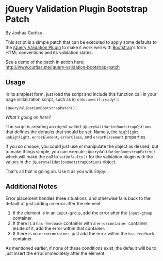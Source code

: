 # jQuery Validation Plugin Bootstrap Patch # 

By Joshua Curtiss

This script is a simple patch that can be executed to apply some defaults to
the [jQuery Validation Plugin](https://jqueryvalidation.org) to make it work
well with [Bootstrap](http://getbootstrap.com)'s form HTML conventions and its
validation states. 

See a demo of the patch in action here:  
<http://www.curtiss.me/jquery-validation-bootstrap-patch>

## Usage ##

In its simplest form, just load the script and include this function call in 
your page initialization script, such as in `$(document).ready()`: 

```
jQueryValidationBootstrapPatch();
```

*What's going on here?* 

The script is creating an object called `jQueryValidationBootstrapOptions` that
defines the defaults that should be set. Namely, the `highlight`, 
`unhighlight`, `errorElement`, `errorClass`, and `errorPlacement` properties.

If you so choose, you could just use or manipulate the object as desired, but
to make things simple, you can execute `jQueryValidationBootstrapPatch()` which
will make the call to `setDefaults()` for the validation plugin with the values
in the `jQueryValidationBootstrapOptions` object. 

That's all that is going on. Use it as you will. Enjoy. 

## Additional Notes ##

Error placement handles three situations, and otherwise falls back to the 
default of just adding an error after the element: 

  1. If the element is in an `input-group`, add the error after the 
     `input-group` container.
  2. If there is a `has-feedback` container with a `errorcontainer` container
     inside of it, add the error within that container.
  3. If there is no `errorcontainer`, just add the error within the 
     `has-feedback` container.

As mentioned earlier, if none of these conditions exist, the default will be to
just insert the error immediately after the element.
